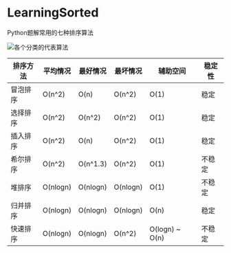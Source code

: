 # LearningSorted
Python题解常用的七种排序算法



![各个分类的代表算法](https://upload-images.jianshu.io/upload_images/15729314-f69735ce721f0389.png?imageMogr2/auto-orient/strip%7CimageView2/2/w/1240)

| 排序方法 | 平均情况 | 最好情况 | 最坏情况 | 辅助空间       | 稳定性 |
| -------- | -------- | -------- | -------- | -------------- | ------ |
| 冒泡排序 | O(n^2)   | O(n)     | O(n^2)   | O(1)           | 稳定   |
| 选择排序 | O(n^2)   | O(n^2)   | O(n^2)   | O(1)           | 稳定   |
| 插入排序 | O(n^2)   | O(n)     | O(n^2)   | O(1)           | 稳定   |
| 希尔排序 | O(n^2)   | O(n^1.3) | O(n^2)   | O(1)           | 不稳定 |
| 堆排序   | O(nlogn) | O(nlogn) | O(nlogn) | O(1)           | 不稳定 |
| 归并排序 | O(nlogn) | O(nlogn) | O(nlogn) | O(n)           | 稳定   |
| 快速排序 | O(nlogn) | O(nlogn) | O(n^2)   | O(logn) ~ O(n) | 不稳定 |
